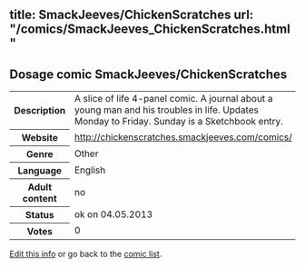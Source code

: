 title: SmackJeeves/ChickenScratches
url: "/comics/SmackJeeves_ChickenScratches.html"
---
Dosage comic SmackJeeves/ChickenScratches
-----------------------------------------

<p id="msg"></p>
<script type="text/javascript">
if (window.location.search === '?edit_info_mail=sent_ok') {
  var elem = document.getElementById("msg");
  elem.innerHTML = 'Edited information sucessfully sent for review, which is usually done daily. Thanks!';
  elem.className = 'ok';
}
</script>
<table class="comicinfo">
<tr>
<th>Description</th><td>A slice of life 4-panel comic. A journal about a young man and his troubles in life. Updates Monday to Friday. Sunday is a Sketchbook entry.</td>
</tr>
<tr>
<th>Website</th><td><a href="http://chickenscratches.smackjeeves.com/comics/">http://chickenscratches.smackjeeves.com/comics/</a></td>
</tr>
<tr>
<th>Genre</th><td>Other</td>
</tr>
<tr>
<th>Language</th><td>English</td>
</tr>
<tr>
<th>Adult content</th><td>no</td>
</tr>
<tr>
<th>Status</th><td>ok on 04.05.2013</td>
</tr>
<tr>
<th>Votes</th><td>0</td>
</tr>
</table>

[Edit this info](SmackJeeves_ChickenScratches_edit.html) or go back to the [comic list](../comic-index.html).
